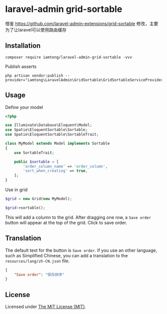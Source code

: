laravel-admin grid-sortable
======
借鉴 https://github.com/laravel-admin-extensions/grid-sortable 修改，主要为了让laravel可以使用路由缓存
## Installation

```shell
composer require iamtong/laravel-admin-grid-sortable -vvv
```

Publish asserts

```shell
php artisan vendor:publish --provider="iamtong\LaravelAdmin\GridSortable\GridSortableServiceProvider"
```

## Usage

Define your model

```php
<?php

use Illuminate\Database\Eloquent\Model;
use Spatie\EloquentSortable\Sortable;
use Spatie\EloquentSortable\SortableTrait;

class MyModel extends Model implements Sortable
{
    use SortableTrait;

    public $sortable = [
        'order_column_name' => 'order_column',
        'sort_when_creating' => true,
    ];
}
```

Use in grid

```php
$grid = new Grid(new MyModel);

$grid->sortable();
```

This will add a column to the grid. After dragging one row, a `Save order` button will appear at the top of the grid. Click  to save order.

## Translation

The default text for the button is `Save order`. If you use an other language, such as Simplified Chinese, you can add a translation to the `resources/lang/zh-CN.json` file.

```json
{
    "Save order": "保存排序"
}
```
License
------------
Licensed under [The MIT License (MIT)](LICENSE).
